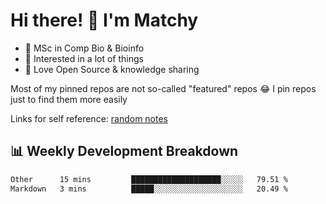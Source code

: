 # Hi there! 👋 I'm Matchy

- 🧬 MSc in Comp Bio & Bioinfo
- 🎈 Interested in a lot of things
- 💜 Love Open Source & knowledge sharing

Most of my pinned repos are not so-called "featured" repos 😂 I pin repos just to find them more easily

Links for self reference: [random notes](https://matchy233.github.io/random-notes)

## 📊 Weekly Development Breakdown

<!--START_SECTION:waka-->

```txt
Other      15 mins         ████████████████████░░░░░   79.51 %
Markdown   3 mins          █████░░░░░░░░░░░░░░░░░░░░   20.49 %
```

<!--END_SECTION:waka-->
